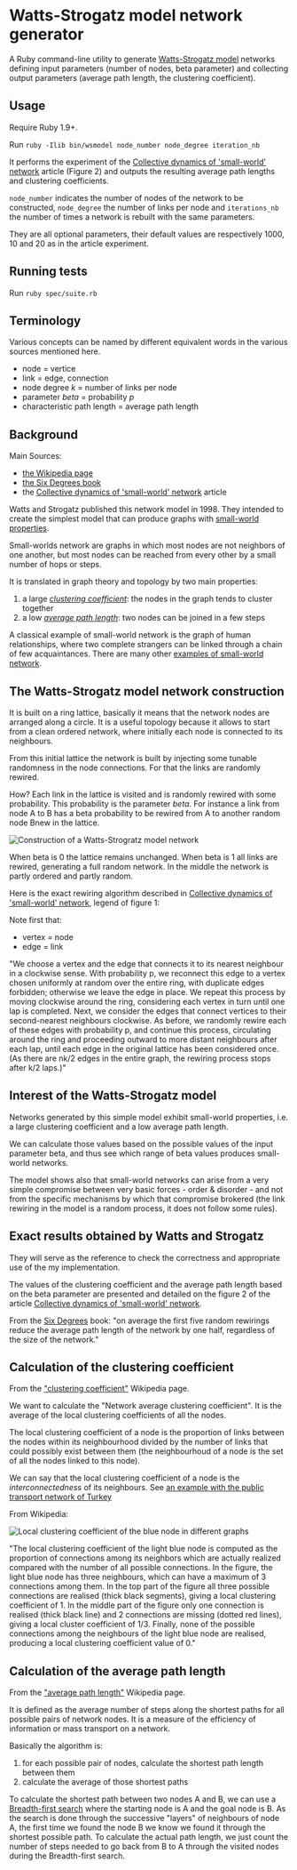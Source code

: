 Watts-Strogatz model network generator
===

A Ruby command-line utility to generate
[Watts-Strogatz model](http://en.wikipedia.org/wiki/Watts_and_Strogatz_model)
networks defining input parameters (number of nodes, beta parameter) and
collecting output parameters (average path length, the clustering coefficient).

Usage
---

Require Ruby 1.9+.

Run `ruby -Ilib bin/wsmodel node_number node_degree iteration_nb`

It performs the experiment of the 
[Collective dynamics of 'small-world' network](http://tam.cornell.edu/tam/cms/manage/upload/SS_nature_smallworld.pdf) 
article (Figure 2) and outputs the resulting average path lengths
and clustering coefficients.

`node_number` indicates the number of nodes of the network to be
constructed, `node_degree` the number of links per node and
`iterations_nb` the number of times a network is rebuilt with the same
parameters.

They are all optional parameters, their default values are respectively 
1000, 10 and 20 as in the article experiment.

Running tests
---

Run `ruby spec/suite.rb`

Terminology
---

Various concepts can be named by different equivalent words in the
various sources mentioned here.

* node = vertice
* link = edge, connection
* node degree *k* = number of links per node
* parameter *beta* = probability *p*
* characteristic path length = average path length
 
Background
---

Main Sources:
* [the Wikipedia page](http://en.wikipedia.org/wiki/Watts_and_Strogatz_model)
* [the Six Degrees book](http://books.wwnorton.com/books/Six-Degrees/)
* the [Collective dynamics of 'small-world' network](http://tam.cornell.edu/tam/cms/manage/upload/SS_nature_smallworld.pdf) 
article

Watts and Strogatz published this network model in 1998. They intended to 
create the simplest model that can produce graphs with 
[small-world properties](http://en.wikipedia.org/wiki/Small-world_network).

Small-worlds network are graphs in which most nodes are not neighbors of one 
another, but most nodes can be reached from every other by a small number of 
hops or steps.

It is translated in graph theory and topology by two main properties:

1. a large *[clustering coefficient](http://en.wikipedia.org/wiki/Clustering_coefficient)*: 
the nodes in the graph tends to cluster together
2. a low *[average path length](http://en.wikipedia.org/wiki/Average_path_length)*: 
two nodes can be joined in a few steps

A classical example of small-world network is the graph of human
relationships, where two complete strangers can be linked through a chain of 
few acquaintances. There are many other 
[examples of small-world network](http://en.wikipedia.org/wiki/Small-world_network#Examples_of_small-world_networks).

The Watts-Strogatz model network construction
---

It is built on a ring lattice, basically it means that the network nodes 
are arranged along a circle. It is a useful topology because it allows to 
start from a clean ordered network, where initially each node is connected 
to its neighbours.

From this initial lattice the network is built by injecting some
tunable randomness in the node connections. For that the links are 
randomly rewired.

How? Each link in the lattice is visited and is randomly rewired with
some probability. This probability is the parameter *beta*. For instance
a link from node A to B has a beta probability to be rewired from A to
another random node Bnew in the lattice.

![Construction of a Watts-Strogratz model network](https://github.com/Florent2/Watts-Strogatz-model-network-generator/raw/master/assets/images/construction-of-the-model.png)

When beta is 0 the lattice remains unchanged. When beta is 1 all links
are rewired, generating a full random network. In the middle the network
is partly ordered and partly random.

Here is the exact rewiring algorithm described in
[Collective dynamics of 'small-world' network](http://tam.cornell.edu/tam/cms/manage/upload/SS_nature_smallworld.pdf),
legend of figure 1:

Note first that:
* vertex = node
* edge = link

"We choose a vertex and the edge that connects it to its nearest neighbour in a
clockwise sense. With probability p, we reconnect this edge to a vertex chosen
uniformly at random over the entire ring, with duplicate edges forbidden; 
otherwise we leave the edge in place. We repeat this process by moving clockwise
around the ring, considering each vertex in turn until one lap is completed. Next,
we consider the edges that connect vertices to their second-nearest neighbours
clockwise. As before, we randomly rewire each of these edges with probability p,
and continue this process, circulating around the ring and proceeding outward to
more distant neighbours after each lap, until each edge in the original lattice has
been considered once. (As there are nk/2 edges in the entire graph, the rewiring
process stops after k/2 laps.)"

Interest of the Watts-Strogatz model
---

Networks generated by this simple model exhibit small-world properties,
i.e. a large clustering coefficient and a low average path length.

We can calculate those values based on the possible values of the input
parameter beta, and thus see which range of beta values produces small-world 
networks.

The model shows also that small-world networks can arise from a very simple
compromise between very basic forces - order & disorder - and not from
the specific mechanisms by which that compromise brokered (the link
rewiring in the model is a random process, it does not follow some rules).

Exact results obtained by Watts and Strogatz
---

They will serve as the reference to check the correctness and appropriate use 
of the my implementation.

The values of the clustering coefficient and the average path length based on the
beta parameter are presented and detailed on the figure 2 of the article
[Collective dynamics of 'small-world'
network](http://tam.cornell.edu/tam/cms/manage/upload/SS_nature_smallworld.pdf).
 
From the [Six Degrees](http://books.wwnorton.com/books/Six-Degrees/) book: 
"on average the first five random rewirings reduce the average path length of 
the network by one half, regardless of the size of the network."

Calculation of the clustering coefficient
---

From the ["clustering coefficient"](http://en.wikipedia.org/wiki/Clustering_coefficient) 
Wikipedia page.

We want to calculate the "Network average clustering coefficient". It is the 
average of the local clustering coefficients of all the nodes.

The local clustering coefficient of a node is the proportion of links between 
the nodes within its neighbourhood divided by the number of links that could 
possibly exist between them (the neighbourhoud of a node is the set of
all the nodes linked to this node).

We can say that the local clustering coefficient of a node is the 
*interconnectedness* of its neighbours. See [an example with the public
transport network of Turkey](http://www.few.vu.nl/~dvdberg/swn/swn.html)

From Wikipedia:

![Local clustering coefficient of the blue node in different graphs](http://upload.wikimedia.org/wikipedia/commons/thumb/0/0f/Clustering_coefficient_example.svg/220px-Clustering_coefficient_example.svg.png)

"The local clustering coefficient of the light blue node is computed as the 
proportion of connections among its neighbors which are actually realized 
compared with the number of all possible connections. In the figure, the 
light blue node has three neighbours, which can have a maximum of 3 
connections among them. In the top part of the figure all three possible 
connections are realised (thick black segments), giving a local clustering 
coefficient of 1. In the middle part of the figure only one connection is 
realised (thick black line) and 2 connections are missing (dotted red lines), 
giving a local cluster coefficient of 1/3. Finally, none of the possible 
connections among the neighbours of the light blue node are realised, 
producing a local clustering coefficient value of 0."

Calculation of the average path length
---

From the ["average path length"](http://en.wikipedia.org/wiki/Average_path_length)
Wikipedia page.

It is defined as the average number of steps along the shortest paths for all 
possible pairs of network nodes. It is a measure of the efficiency of 
information or mass transport on a network.

Basically the algorithm is:

1. for each possible pair of nodes, calculate the shortest path length between 
them
2. calculate the average of those shortest paths

To calculate the shortest path between two nodes A and B, we can use a 
[Breadth-first search](http://en.wikipedia.org/wiki/Breadth-first_search) where
the starting node is A and the goal node is B. As the search is done through 
the successive "layers" of neighbours of node A, the first time we found the 
node B we know we found it through the shortest possible path. To calculate the
actual path length, we just count the number of steps needed to go back from B 
to A through the visited nodes during the Breadth-first search.
